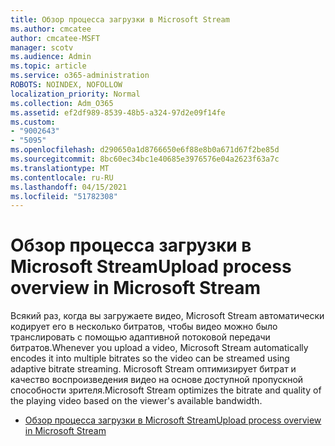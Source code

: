 ```yaml
---
title: Обзор процесса загрузки в Microsoft Stream
ms.author: cmcatee
author: cmcatee-MSFT
manager: scotv
ms.audience: Admin
ms.topic: article
ms.service: o365-administration
ROBOTS: NOINDEX, NOFOLLOW
localization_priority: Normal
ms.collection: Adm_O365
ms.assetid: ef2df989-8539-48b5-a324-97d2e09f14fe
ms.custom:
- "9002643"
- "5095"
ms.openlocfilehash: d290650a1d8766650e6f88e8b0a671d67f2be85d
ms.sourcegitcommit: 8bc60ec34bc1e40685e3976576e04a2623f63a7c
ms.translationtype: MT
ms.contentlocale: ru-RU
ms.lasthandoff: 04/15/2021
ms.locfileid: "51782308"
---
```

# <a name="upload-process-overview-in-microsoft-stream"></a><span data-ttu-id="25d08-102">Обзор процесса загрузки в Microsoft Stream</span><span class="sxs-lookup"><span data-stu-id="25d08-102">Upload process overview in Microsoft Stream</span></span>

<span data-ttu-id="25d08-103">Всякий раз, когда вы загружаете видео, Microsoft Stream автоматически кодирует его в несколько битратов, чтобы видео можно было транслировать с помощью адаптивной потоковой передачи битратов.</span><span class="sxs-lookup"><span data-stu-id="25d08-103">Whenever you upload a video, Microsoft Stream automatically encodes it into multiple bitrates so the video can be streamed using adaptive bitrate streaming.</span></span> <span data-ttu-id="25d08-104">Microsoft Stream оптимизирует битрат и качество воспроизведения видео на основе доступной пропускной способности зрителя.</span><span class="sxs-lookup"><span data-stu-id="25d08-104">Microsoft Stream optimizes the bitrate and quality of the playing video based on the viewer's available bandwidth.</span></span>

- [<span data-ttu-id="25d08-105">Обзор процесса загрузки в Microsoft Stream</span><span class="sxs-lookup"><span data-stu-id="25d08-105">Upload process overview in Microsoft Stream</span></span>](https://docs.microsoft.com/stream/upload-process-overview)
